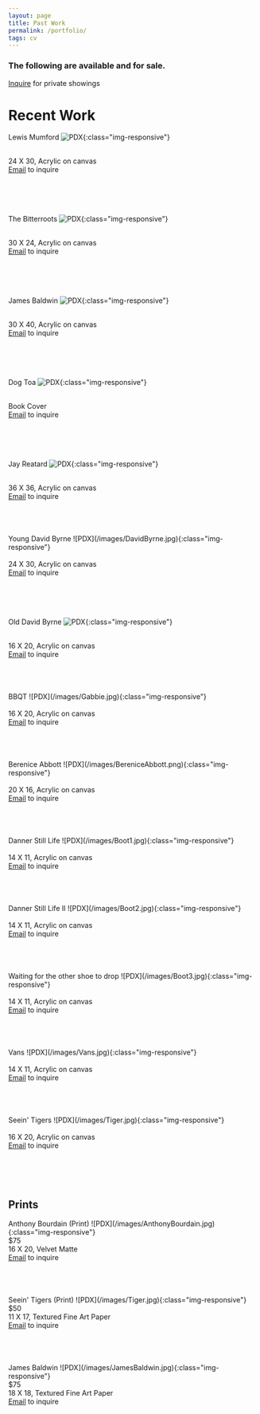 ```yaml
---
layout: page
title: Past Work
permalink: /portfolio/
tags: cv
---
```

<h3>The following are available and for sale.</h3>

<a href="{{ site.url }}/contact">Inquire</a> for private showings

<h1> Recent Work </h1>

Lewis Mumford
![PDX](/images/Mumford.jpeg){:class="img-responsive"}
<div class="center">
<br>
24 X 30, Acrylic on canvas
<br>
<a href="{{ site.url }}/contact">Email</a> to inquire
</div>
<br>
<br>
<br>
<br>

The Bitterroots
![PDX](/images/Landscape.jpeg){:class="img-responsive"}
<div class="center">
<br>
30 X 24, Acrylic on canvas
<br>
<a href="{{ site.url }}/contact">Email</a> to inquire
</div>
<br>
<br>
<br>
<br>

James Baldwin
![PDX](/images/JamesBaldwin.jpg){:class="img-responsive"}
<div class="center">
<br>
30 X 40, Acrylic on canvas
<br>
<a href="{{ site.url }}/contact">Email</a> to inquire
</div>
<br>
<br>
<br>
<br>

Dog Toa
![PDX](/images/SkullFinal.jpeg){:class="img-responsive"}
<div class="center">
<br>
Book Cover
<br>
<a href="{{ site.url }}/contact">Email</a> to inquire
</div>
<br>
<br>
<br>
<br>

Jay Reatard
![PDX](/images/JayReatard.jpg){:class="img-responsive"}
<div class="center">
<br>
36 X 36, Acrylic on canvas
<br>
<a href="{{ site.url }}/contact">Email</a> to inquire
</div>
<br>
<br>
<br>
<br>
Young David Byrne
![PDX](/images/DavidByrne.jpg){:class="img-responsive"}
<div class="center">
<br>
24 X 30, Acrylic on canvas
<br>
<a href="{{ site.url }}/contact">Email</a> to inquire
</div>
<br>
<br>
<br>
<br>


Old David Byrne
![PDX](/images/DavidByrne2.jpg){:class="img-responsive"}
<div class="center">
<br>
16 X 20, Acrylic on canvas
<br>
<a href="{{ site.url }}/contact">Email</a> to inquire
</div>
<br>
<br>
<br>
<br>
BBQT
![PDX](/images/Gabbie.jpg){:class="img-responsive"}
<div class="center">
<br>
16 X 20, Acrylic on canvas
<br>
<a href="{{ site.url }}/contact">Email</a> to inquire
</div>
<br>
<br>
<br>
<br>
Berenice Abbott
![PDX](/images/BereniceAbbott.png){:class="img-responsive"}
<div class="center">
<br>
20 X 16, Acrylic on canvas
<br>
<a href="{{ site.url }}/contact">Email</a> to inquire
</div>
<br>
<br>
<br>
<br>
Danner Still Life
![PDX](/images/Boot1.jpg){:class="img-responsive"}
<div class="center">
<br>
14 X 11, Acrylic on canvas
<br>
<a href="{{ site.url }}/contact">Email</a> to inquire
</div>
<br>
<br>
<br>
<br>
Danner Still Life II
![PDX](/images/Boot2.jpg){:class="img-responsive"}
<div class="center">
<br>
14 X 11, Acrylic on canvas
<br>
<a href="{{ site.url }}/contact">Email</a> to inquire
</div>
<br>
<br>
<br>
<br>
Waiting for the other shoe to drop
![PDX](/images/Boot3.jpg){:class="img-responsive"}
<div class="center">
<br>
14 X 11, Acrylic on canvas
<br>
<a href="{{ site.url }}/contact">Email</a> to inquire
</div>
<br>
<br>
<br>
<br>
Vans
![PDX](/images/Vans.jpg){:class="img-responsive"}
<div class="center">
<br>
14 X 11, Acrylic on canvas
<br>
<a href="{{ site.url }}/contact">Email</a> to inquire
</div>
<br>
<br>
<br>
<br>
Seein' Tigers
![PDX](/images/Tiger.jpg){:class="img-responsive"}
<div class="center">
<br>
16 X 20, Acrylic on canvas
<br>
<a href="{{ site.url }}/contact">Email</a> to inquire
</div>
<br>
<br>
<br>
<br>


<h2> Prints </h2>
Anthony Bourdain (Print)
![PDX](/images/AnthonyBourdain.jpg){:class="img-responsive"}
<div class="center">
$75
<br>
16 X 20, Velvet Matte
<br>
<a href="{{ site.url }}/contact">Email</a> to inquire
</div>
<br>
<br>
<br>
<br>
Seein' Tigers (Print)
![PDX](/images/Tiger.jpg){:class="img-responsive"}
<div class="center">
$50
<br>
11 X 17, Textured Fine Art Paper
<br>
<a href="{{ site.url }}/contact">Email</a> to inquire
</div>
<br>
<br>
<br>
<br>
James Baldwin
![PDX](/images/JamesBaldwin.jpg){:class="img-responsive"}
<div class="center">
$75
<br>
18 X 18, Textured Fine Art Paper
<br>
<a href="{{ site.url }}/contact">Email</a> to inquire
</div>
